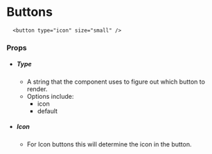 
# Buttons

```
  <button type="icon" size="small" />
```

### Props
  - ##### Type
    - A string that the component uses to figure out which button to render.
    - Options include:
      - icon
      - default

  - ##### Icon
    - For Icon buttons this will determine the icon in the button.
